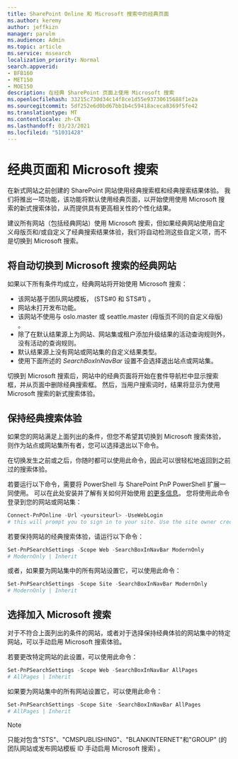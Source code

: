 ```yaml
---
title: SharePoint Online 和 Microsoft 搜索中的经典页面
ms.author: keremy
author: jeffkizn
manager: parulm
ms.audience: Admin
ms.topic: article
ms.service: mssearch
localization_priority: Normal
search.appverid:
- BFB160
- MET150
- MOE150
description: 在经典 SharePoint 页面上使用 Microsoft 搜索
ms.openlocfilehash: 33215c730d34c14f8ce1d55e93730615688f1e2a
ms.sourcegitcommit: 5df252e6d0bd67bb1b4c59418aceca8369f5fe42
ms.translationtype: MT
ms.contentlocale: zh-CN
ms.lasthandoff: 03/23/2021
ms.locfileid: "51031428"
---
```

# <a name="classic-pages-and-microsoft-search"></a>经典页面和 Microsoft 搜索

在新式网站之前创建的 SharePoint 网站使用经典搜索框和经典搜索结果体验。 我们将推出一项功能，该功能将默认使用经典页面，以开始使用使用 Microsoft 搜索的新式搜索体验，从而提供具有更高相关性的个性化结果。

建议所有网站（包括经典网站）使用 Microsoft 搜索，但如果经典网站使用自定义母版页和/或自定义了经典搜索结果体验，我们将自动检测这些自定义项，而不是切换到 Microsoft 搜索。

## <a name="classic-sites-that-will-automatically-switch-to-microsoft-search"></a>将自动切换到 Microsoft 搜索的经典网站

如果以下所有条件均成立，经典网站将开始使用 Microsoft 搜索：

* 该网站基于团队网站模板， (STS#0 和 STS#1) 。
* 网站未打开发布功能。
* 该网站不使用与 oslo.master 或 seattle.master (母版页不同的自定义母版) 。
* 除了在默认结果源上为网站、网站集或租户添加升级结果的活动查询规则外，没有活动的查询规则。
* 默认结果源上没有网站或网站集的自定义结果类型。
* 使用下面所述的 *SearchBoxInNavBar* 设置不会选择退出站点或网站集。

切换到 Microsoft 搜索后，网站中的经典页面将开始在套件导航栏中显示搜索框，并从页面中删除经典搜索框。 然后，当用户搜索词时，结果将显示为使用 Microsoft 搜索的新式搜索体验。

## <a name="staying-with-the-classic-search-experience"></a>保持经典搜索体验

如果您的网站满足上面列出的条件，但您不希望其切换到 Microsoft 搜索体验，则作为站点或网站集所有者，您可以选择退出以下命令。

在切换发生之前或之后，你随时都可以使用此命令，因此可以很轻松地返回到之前过的搜索体验。

若要运行以下命令，需要将 PowerShell 与 SharePoint PnP PowerShell 扩展一同使用。 可以在此处安装并了解有关如何开始使用 [的更多信息](/powershell/sharepoint/sharepoint-pnp/sharepoint-pnp-cmdlets?view=sharepoint-ps)。 您将使用此命令登录到您的网站或网站集：

```powershell
Connect-PnPOnline -Url <yoursiteurl> -UseWebLogin
# this will prompt you to sign in to your site. Use the site owner credentials.
```

若要保持网站的经典搜索体验，请运行以下命令：

```powershell
Set-PnPSearchSettings -Scope Web -SearchBoxInNavBar ModernOnly
# ModernOnly | Inherit
```

或者，如果要为网站集中的所有网站设置它，可以使用此命令：

```powershell
Set-PnPSearchSettings -Scope Site -SearchBoxInNavBar ModernOnly
# ModernOnly | Inherit
```

## <a name="opting-into-microsoft-search"></a>选择加入 Microsoft 搜索

对于不符合上面列出的条件的网站，或者对于选择保持经典体验的网站集中的特定网站，可以手动启用 Microsoft 搜索体验。

若要更改特定网站的此设置，可以使用此命令：

```powershell
Set-PnPSearchSettings -Scope Web -SearchBoxInNavBar AllPages
# AllPages | Inherit
```

如果要为网站集中的所有网站设置它，可以使用此命令：

```powershell
Set-PnPSearchSettings -Scope Site -SearchBoxInNavBar AllPages
# AllPages | Inherit
```

> [!NOTE]
> 只能对包含"STS"、"CMSPUBLISHING"、"BLANKINTERNET"和"GROUP" (的团队网站或发布网站模板 ID 手动启用 Microsoft 搜索) 。